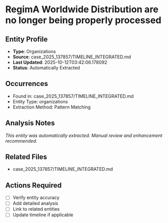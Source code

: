 # RegimA Worldwide Distribution are no longer being properly processed

## Entity Profile
- **Type**: Organizations
- **Source**: case_2025_137857/TIMELINE_INTEGRATED.md
- **Last Updated**: 2025-10-12T03:42:06.178092
- **Status**: Automatically Extracted

## Occurrences
- Found in: case_2025_137857/TIMELINE_INTEGRATED.md
- Entity Type: organizations
- Extraction Method: Pattern Matching

## Analysis Notes
*This entity was automatically extracted. Manual review and enhancement recommended.*

## Related Files
- case_2025_137857/TIMELINE_INTEGRATED.md

## Actions Required
- [ ] Verify entity accuracy
- [ ] Add detailed analysis
- [ ] Link to related entities
- [ ] Update timeline if applicable
